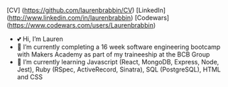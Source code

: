 [CV] (https://github.com/laurenbrabbin/CV)
[LinkedIn] (http://www.linkedin.com/in/laurenbrabbin)
[Codewars] (https://www.codewars.com/users/Laurenbrabbin)

- 💕 Hi, I’m Lauren
- 🌱 I’m currently completing a 16 week software engineering bootcamp with Makers Academy as part of my traineeship at the BCB Group
- 🌸 I’m currently learning Javascript (React, MongoDB, Express, Node, Jest), Ruby (RSpec, ActiveRecord, Sinatra), SQL (PostgreSQL), HTML and CSS



<!---
laurenbrabbin/laurenbrabbin is a ✨ special ✨ repository because its `README.md` (this file) appears on your GitHub profile.
You can click the Preview link to take a look at your changes.
--->

